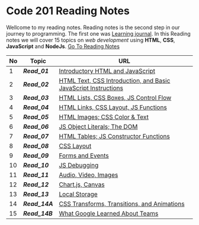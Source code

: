 # Code 201 Reading Notes
Wellcome to my reading notes. Reading notes is the second step in our journey to programming. The first one was [Learning journal](https://ahmadhirthani.github.io/learning-journal/).
In this Reading notes we will cover 15 topics on *web development* using **HTML**, **CSS**, **JavaScript** and **NodeJs**. [Go To Reading Notes](https://ahmadhirthani.github.io/reading-notes/)


**No** | **Topic** | **URL**
--- | --- | ---
1  | *__Read_01__* | [Introductory HTML and JavaScript](https://ahmadhirthani.github.io/reading-notes/class-01)
2  | *__Read_02__* | [HTML Text, CSS Introduction, and Basic JavaScript Instructions](https://ahmadhirthani.github.io/reading-notes/class-02)
3  | *__Read_03__* | [HTML Lists, CSS Boxes, JS Control Flow](https://ahmadhirthani.github.io/reading-notes/class-03)
4  | *__Read_04__* | [HTML Links, CSS Layout, JS Functions](https://ahmadhirthani.github.io/reading-notes/class-04)
5  | *__Read_05__* | [HTML Images; CSS Color & Text](https://ahmadhirthani.github.io/reading-notes/class-05)
6  | *__Read_06__* | [JS Object Literals; The DOM](https://ahmadhirthani.github.io/reading-notes/class-06)
7  | *__Read_07__* | [HTML Tables; JS Constructor Functions](https://ahmadhirthani.github.io/reading-notes/class-07)
8  | *__Read_08__* | [CSS Layout](https://ahmadhirthani.github.io/reading-notes/class-08)
9  | *__Read_09__* | [Forms and Events](https://ahmadhirthani.github.io/reading-notes/class-09)
10  | *__Read_10__* | [JS Debugging](https://ahmadhirthani.github.io/reading-notes/class-10)
11  | *__Read_11__* | [Audio, Video, Images](https://ahmadhirthani.github.io/reading-notes/class-11)
12  | *__Read_12__* | [Chart.js, Canvas](https://ahmadhirthani.github.io/reading-notes/class-12)
13  | *__Read_13__* | [Local Storage](https://ahmadhirthani.github.io/reading-notes/class-13)
14  | *__Read_14A__* | [CSS Transforms, Transitions, and Animations](https://ahmadhirthani.github.io/reading-notes/class-14a)
15  | *__Read_14B__* | [What Google Learned About Teams](https://ahmadhirthani.github.io/reading-notes/class-14b)














